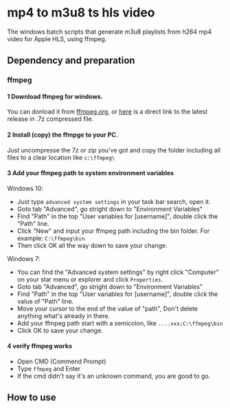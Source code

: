 # mp4 to m3u8 ts hls video
The windows batch scripts that generate m3u8 playlists from h264 mp4 video for Apple HLS, using ffmpeg.


## Dependency and preparation
### ffmpeg
#### 1 Download ffmpeg for windows. 
You can donload it from [ffmpeg.org](https://www.ffmpeg.org/download.html#build-windows), or [here](https://www.gyan.dev/ffmpeg/builds/ffmpeg-release-full.7z) is a direct link to the latest release in .7z compressed file.
#### 2 Install (copy) the ffmpge to your PC. 
Just uncompresse the 7z or zip you've got and copy the folder including all files to a clear location like `c:\ffmpeg\ `
#### 3 Add your ffmpeg path to system environment variables
Windows 10: 
* Just type `advanced system settings` in your task bar search, open it.
* Goto tab "Advanced", go stright down to "Environment Variables"
* Find "Path" in the top "User variables for [username]", double click the "Path" line.
* Click "New" and input your ffmpeg path including the bin folder. For example: `C:\ffmpeg\bin`.
* Then click OK all the way down to save your change.

Windows 7:
* You can find the "Advanced system settings" by right click "Computer" on your star menu or explorer and click `Properties`.
* Goto tab "Advanced", go stright down to "Environment Variables"
* Find "Path" in the top "User variables for [username]", double click the value of "Path" line.
* Move your cursor to the end of the value of "path", Don't delete anything what's already in there.
* Add your ffmpeg path start with a semicolon, like `....xxx;C:\ffmpeg\bin`
* Click OK to save your change.

#### 4 verify ffmpeg works
* Open CMD (Commend Prompt)
* Type `ffmpeg` and Enter
* If the cmd didn't say it's an unknown command, you are good to go.


## How to use

